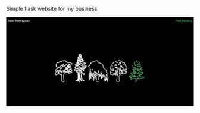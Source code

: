 Simple flask website for my business 
<div align="center">
   <img src = "static/images/readme.png">
</div>
